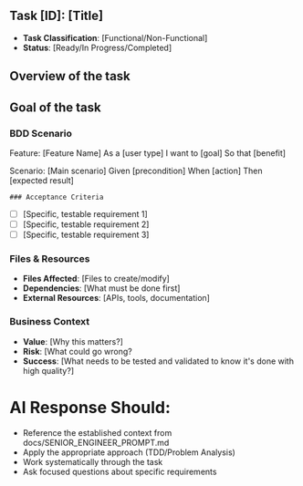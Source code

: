 ## Task [ID]: [Title]
- **Task Classification**: [Functional/Non-Functional]
- **Status**: [Ready/In Progress/Completed]

## Overview of the task

## Goal of the task

### BDD Scenario

Feature: [Feature Name]
  As a [user type]
  I want to [goal]
  So that [benefit]

  Scenario: [Main scenario]
    Given [precondition]
    When [action]
    Then [expected result]

    ### Acceptance Criteria
- [ ] [Specific, testable requirement 1]
- [ ] [Specific, testable requirement 2]
- [ ] [Specific, testable requirement 3]

### Files & Resources
- **Files Affected**: [Files to create/modify]
- **Dependencies**: [What must be done first]
- **External Resources**: [APIs, tools, documentation]

### Business Context
- **Value**: [Why this matters?]
- **Risk**: [What could go wrong?
- **Success**: [What needs to be tested and validated to know it's done with high quality?]

# AI Response Should:
- Reference the established context from docs/SENIOR_ENGINEER_PROMPT.md
- Apply the appropriate approach (TDD/Problem Analysis)
- Work systematically through the task
- Ask focused questions about specific requirements